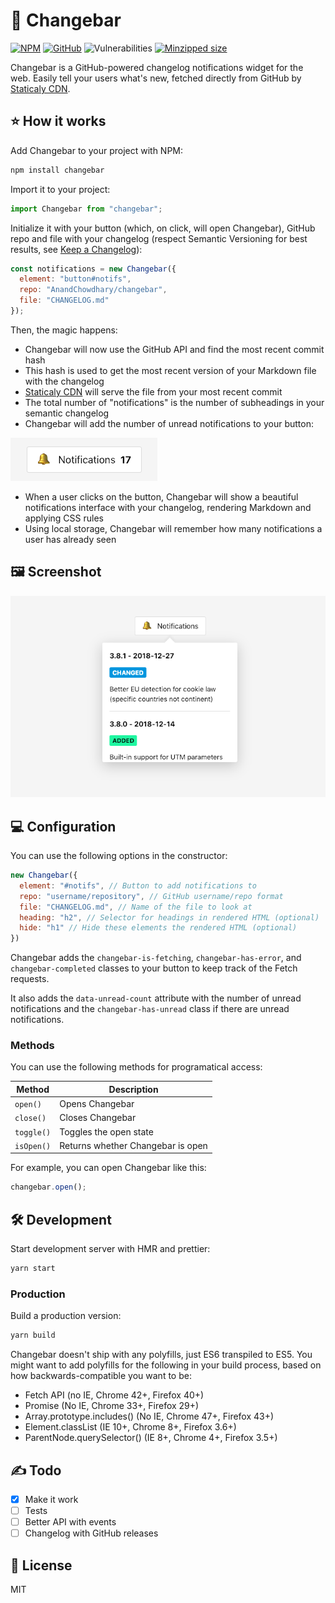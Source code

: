 # 🔔 Changebar

[![NPM](https://img.shields.io/npm/v/changebar.svg)](https://www.npmjs.com/package/changebar)
[![GitHub](https://img.shields.io/github/license/anandchowdhary/changebar.svg)](https://github.com/AnandChowdhary/changebar/blob/master/LICENSE)
![Vulnerabilities](https://img.shields.io/snyk/vulnerabilities/github/AnandChowdhary/changebar.svg)
[![Minzipped size](https://img.shields.io/bundlephobia/minzip/changebar.svg)](https://www.npmjs.com/package/changebar)

Changebar is a GitHub-powered changelog notifications widget for the web. Easily tell your users what's new, fetched directly from GitHub by [Staticaly CDN](https://www.staticaly.com/).

## ⭐ How it works

Add Changebar to your project with NPM:

```bash
npm install changebar
```

Import it to your project:

```js
import Changebar from "changebar";
```

Initialize it with your button (which, on click, will open Changebar), GitHub repo and file with your changelog (respect Semantic Versioning for best results, see [Keep a Changelog](https://keepachangelog.com)):

```js
const notifications = new Changebar({
  element: "button#notifs",
  repo: "AnandChowdhary/changebar",
  file: "CHANGELOG.md"
});
```

Then, the magic happens:

- Changebar will now use the GitHub API and find the most recent commit hash
- This hash is used to get the most recent version of your Markdown file with the changelog
- [Staticaly CDN](https://www.staticaly.com/) will serve the file from your most recent commit
- The total number of "notifications" is the number of subheadings in your semantic changelog
- Changebar will add the number of unread notifications to your button:

![Notifications button](https://raw.githubusercontent.com/AnandChowdhary/changebar/master/docs/button.png)

- When a user clicks on the button, Changebar will show a beautiful notifications interface with your changelog, rendering Markdown and applying CSS rules
- Using local storage, Changebar will remember how many notifications a user has already seen

## 🖼 Screenshot

![Screenshot of Changebar](https://raw.githubusercontent.com/AnandChowdhary/changebar/master/docs/screenshot.png)

## 💻 Configuration

You can use the following options in the constructor:

```js
new Changebar({
  element: "#notifs", // Button to add notifications to
  repo: "username/repository", // GitHub username/repo format
  file: "CHANGELOG.md", // Name of the file to look at
  heading: "h2", // Selector for headings in rendered HTML (optional)
  hide: "h1" // Hide these elements the rendered HTML (optional)
})
```

Changebar adds the `changebar-is-fetching`, `changebar-has-error`, and `changebar-completed` classes to your button to keep track of the Fetch requests.

It also adds the `data-unread-count` attribute with the number of unread notifications and the `changebar-has-unread` class if there are unread notifications.

### Methods

You can use the following methods for programatical access:

| Method | Description |
| - | - |
| `open()` | Opens Changebar |
| `close()` | Closes Changebar |
| `toggle()` | Toggles the open state |
| `isOpen()` | Returns whether Changebar is open |

For example, you can open Changebar like this:

```js
changebar.open();
```

## 🛠️ Development

Start development server with HMR and prettier:

```bash
yarn start
```

### Production

Build a production version:

```bash
yarn build
```

Changebar doesn't ship with any polyfills, just ES6 transpiled to ES5. You might want to add polyfills for the following in your build process, based on how backwards-compatible you want to be:

- Fetch API (no IE, Chrome 42+, Firefox 40+)
- Promise (No IE, Chrome 33+, Firefox 29+)
- Array.prototype.includes() (No IE, Chrome 47+, Firefox 43+)
- Element.classList (IE 10+, Chrome 8+, Firefox 3.6+)
- ParentNode.querySelector() (IE 8+, Chrome 4+, Firefox 3.5+)

## ✍️ Todo

- [x] Make it work
- [ ] Tests
- [ ] Better API with events
- [ ] Changelog with GitHub releases

## 📝 License

MIT
